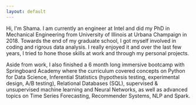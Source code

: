 ```yaml
---
layout: default
---
```

Hi, I'm Shama. I am currently an engineer at Intel and did my PhD in Mechanical Engineering from University of Illinois at Urbana Champaign in 2018. Towards the end of my graduate school, I got myself involved in coding and rigrous data analysis. I really enjoyed it and over the last few years, I tried to hone those skills at work and through my personal projects. 

Aside from work, I also finished a 6 month long immersive bootcamp with Springboard Academy where the curriculum covered concepts on Python for Data Science, Inferential Statistics (hypothesis testing, experimental design, A/B testing), Relational Databases (SQL), supervised & unsupervised machine learning and Neural Networks, as well as advanced topics on Time Series Forecasting, Recommender Systems, NLP and Spark.

